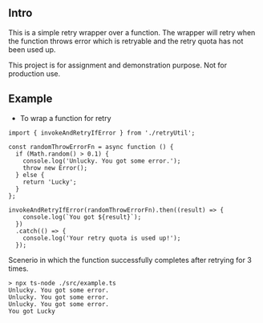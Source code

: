 ## Intro

This is a simple retry wrapper over a function. The wrapper will retry when the function throws error which is retryable and the retry quota has not been used up. 

This project is for assignment and demonstration purpose. Not for production use.

## Example

* To wrap a function for retry

```
import { invokeAndRetryIfError } from './retryUtil';

const randomThrowErrorFn = async function () {
  if (Math.random() > 0.1) {
    console.log('Unlucky. You got some error.');
    throw new Error();
  } else {
    return 'Lucky';
  }
};

invokeAndRetryIfError(randomThrowErrorFn).then((result) => {
    console.log(`You got ${result}`);
  })
  .catch(() => {
    console.log('Your retry quota is used up!');
  });
```

Scenerio in which the function successfully completes after retrying for 3 times.

```
> npx ts-node ./src/example.ts
Unlucky. You got some error.
Unlucky. You got some error.
Unlucky. You got some error.
You got Lucky
```
